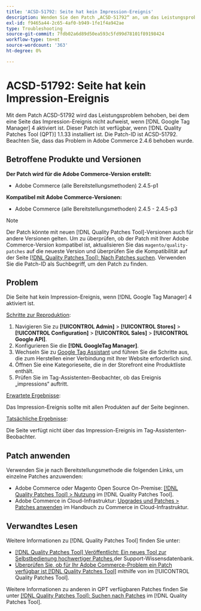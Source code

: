 ```yaml
---
title: 'ACSD-51792: Seite hat kein Impression-Ereignis'
description: Wenden Sie den Patch „ACSD-51792“ an, um das Leistungsproblem von Adobe Commerce zu beheben, bei dem eine Seite nicht das Impression-Ereignis aufweist, wenn Google Tag Manager 4 aktiviert ist.
exl-id: f9465a44-2c65-4af0-b949-1fe1f4a942ae
type: Troubleshooting
source-git-commit: 7fdb02a6d89d50ea593c5fd99d78101f89198424
workflow-type: tm+mt
source-wordcount: '363'
ht-degree: 0%

---
```


# ACSD-51792: Seite hat kein Impression-Ereignis

Mit dem Patch ACSD-51792 wird das Leistungsproblem behoben, bei dem eine Seite das Impression-Ereignis nicht aufweist, wenn [!DNL Google Tag Manager] 4 aktiviert ist. Dieser Patch ist verfügbar, wenn [!DNL Quality Patches Tool (QPT)] 1.1.33 installiert ist. Die Patch-ID ist ACSD-51792. Beachten Sie, dass das Problem in Adobe Commerce 2.4.6 behoben wurde.

## Betroffene Produkte und Versionen

**Der Patch wird für die Adobe Commerce-Version erstellt:**

* Adobe Commerce (alle Bereitstellungsmethoden) 2.4.5-p1

**Kompatibel mit Adobe Commerce-Versionen:**

* Adobe Commerce (alle Bereitstellungsmethoden) 2.4.5 - 2.4.5-p3

>[!NOTE]
>
>Der Patch könnte mit neuen [!DNL Quality Patches Tool]-Versionen auch für andere Versionen gelten. Um zu überprüfen, ob der Patch mit Ihrer Adobe Commerce-Version kompatibel ist, aktualisieren Sie das `magento/quality-patches` auf die neueste Version und überprüfen Sie die Kompatibilität auf der Seite [[!DNL Quality Patches Tool]: Nach Patches suchen](https://experienceleague.adobe.com/tools/commerce-quality-patches/index.html?lang=de). Verwenden Sie die Patch-ID als Suchbegriff, um den Patch zu finden.

## Problem

Die Seite hat kein Impression-Ereignis, wenn [!DNL Google Tag Manager] 4 aktiviert ist.

<u>Schritte zur Reproduktion</u>:

1. Navigieren Sie zu **[!UICONTROL Admin]** > **[!UICONTROL Stores]** > **[!UICONTROL Configuration]** > **[!UICONTROL Sales]** > **[!UICONTROL Google API]**.
1. Konfigurieren Sie die **[!DNL GoogleTag Manager]**.
1. Wechseln Sie zu [Google Tag Assistant](https://tagassistant.google.com/) und führen Sie die Schritte aus, die zum Herstellen einer Verbindung mit Ihrer Website erforderlich sind.
1. Öffnen Sie eine Kategorieseite, die in der Storefront eine Produktliste enthält.
1. Prüfen Sie im Tag-Assistenten-Beobachter, ob das Ereignis „impressions“ auftritt.

<u>Erwartete Ergebnisse</u>:

Das Impression-Ereignis sollte mit allen Produkten auf der Seite beginnen.

<u>Tatsächliche Ergebnisse</u>:

Die Seite verfügt nicht über das Impression-Ereignis im Tag-Assistenten-Beobachter.

## Patch anwenden

Verwenden Sie je nach Bereitstellungsmethode die folgenden Links, um einzelne Patches anzuwenden:

* Adobe Commerce oder Magento Open Source On-Premise: [[!DNL Quality Patches Tool] > Nutzung](/help/tools/quality-patches-tool/usage.md) im [!DNL Quality Patches Tool].
* Adobe Commerce in Cloud-Infrastruktur: [Upgrades und Patches > Patches anwenden](https://experienceleague.adobe.com/docs/commerce-cloud-service/user-guide/develop/upgrade/apply-patches.html?lang=de) im Handbuch zu Commerce in Cloud-Infrastruktur.

## Verwandtes Lesen

Weitere Informationen zu [!DNL Quality Patches Tool] finden Sie unter:

* [[!DNL Quality Patches Tool] Veröffentlicht: Ein neues Tool zur Selbstbedienung hochwertiger Patches ](https://experienceleague.adobe.com/de/docs/commerce-operations/tools/quality-patches-tool/quality-patches-tool-to-self-serve-quality-patches) der Support-Wissensdatenbank.
* [Überprüfen Sie, ob für Ihr Adobe Commerce-Problem ein Patch verfügbar ist [!DNL Quality Patches Tool]](/help/tools/quality-patches-tool/patches-available-in-qpt/check-patch-for-magento-issue-with-magento-quality-patches.md) mithilfe von im [!UICONTROL Quality Patches Tool].


Weitere Informationen zu anderen in QPT verfügbaren Patches finden Sie unter [[!DNL Quality Patches Tool]: Suchen nach Patches](https://experienceleague.adobe.com/tools/commerce-quality-patches/index.html?lang=de) im [!DNL Quality Patches Tool].
